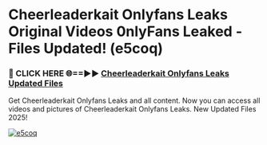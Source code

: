 # Cheerleaderkait Onlyfans Leaks Original Videos 0nlyFans Leaked - Files Updated! (e5coq)

<h3>🔴 CLICK HERE 🌐==►► <a href="https://tinyurl.com/x26r9saj" rel="nofollow">Cheerleaderkait Onlyfans Leaks Updated Files</a></h3>

Get Cheerleaderkait Onlyfans Leaks and all content. Now you can access all videos and pictures of Cheerleaderkait Onlyfans Leaks. New Updated Files 2025!

[![e5coq](https://i.imgur.com/LkgZPqh.gif)](https://tinyurl.com/x26r9saj)

